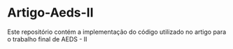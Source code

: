 # Artigo-Aeds-II
Este repositório contém a implementação do código utilizado no artigo para o trabalho final de AEDS - II
